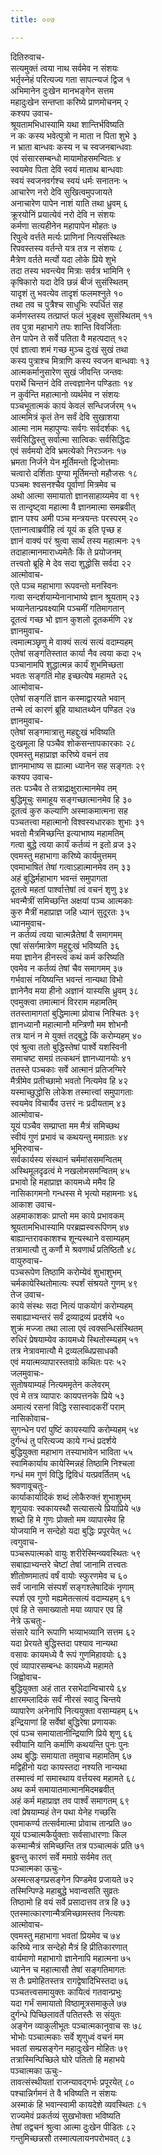 ```yaml
---
title: ००७

---
```

दितिरुवाच-  
सत्यमुक्तं त्वया नाथ सर्वमेव न संशयः  
भर्तृस्नेहं परित्यज्य गता सापत्न्यजं द्विज १  
अभिमानेन दुःखेन मानभङ्गेन सत्तम  
महादुःखेन सन्तप्ता करिष्ये प्राणमोचनम् २  
कश्यप उवाच-  
श्रूयतामभिधास्यामि यथा शान्तिर्भविष्यति  
न कः कस्य भवेत्पुत्रो न माता न पिता शुभे ३  
न भ्राता बान्धवः कस्य न च स्वजनबान्धवाः  
एवं संसारसम्बन्धो मायामोहसमन्वितः ४  
स्वयमेव पिता देवि स्वयं माताथ बान्धवाः  
स्वयं स्वजनवर्गश्च स्वयं धर्मः सनातनः ५  
आचारेण नरो देवि सुखित्वमुपजायते  
अनाचारेण पापेन नाशं याति तथा ध्रुवम् ६  
क्रूरयोनिं प्रयात्येवं नरो देवि न संशयः  
कर्मणा सत्यहीनेन महापापेन मोहतः ७  
रिपुत्वे वर्त्तते मर्त्यः प्राणिनां नित्यसंस्थितः  
रिपवस्तस्य वर्तन्ते यत्र तत्र न संशयः ८  
मैत्रेण वर्तते मर्त्यो यदा लोके प्रिये शुभे  
तदा तस्य भवन्त्येव मित्राः सर्वत्र भामिनि ९  
कृषिकारो यदा देवि छन्नं बीजं सुसंस्थितम्  
यादृशं तु भवत्येव तादृशं फलमश्नुते १०  
तथा तव च पुत्रैश्च साधुभिः स्पर्धितं सह  
कर्मणस्तस्य तत्प्राप्तं फलं भुङ्क्ष्व सुसंस्थितम् ११  
तव पुत्रा महाभागे तपः शान्ति विवर्जिताः  
तेन पापेन ते सर्वे पतिता वै महत्पदात् १२  
एवं ज्ञात्वा शमं गच्छ मुञ्च दुःखं सुखं तथा  
कस्य पुत्राश्च मित्राणि कस्य स्वजन बान्धवाः १३  
आत्मकर्मानुसारेण सुखं जीवन्ति जन्तवः  
परार्थे चिन्तनं देवि तत्त्वज्ञानेन पण्डिताः १४  
न कुर्वन्ति महात्मानो व्यर्थमेव न संशयः  
पञ्चभूतात्मकं कायं केवलं सन्धिजर्जरम् १५  
आत्ममित्रं कृतं तेन सर्वं देवि सुखाशया  
आत्मा नाम महापुण्यः सर्वगः सर्वदर्शकः १६  
सर्वसिद्धिस्तु सर्वात्मा सात्विकः सर्वसिद्धिदः  
एवं सर्वमयो देवि भ्रमत्येको निरञ्जनः १७  
भ्रमता निर्जने येन मूर्तिमन्तो द्विजोत्तमाः  
चत्वारो दर्शिताः पुण्या मूर्तिमन्तो महौजसः १८  
पञ्चमः श्वसनश्चैव पूर्वाणां मित्रमेव च  
अथो आत्मा समायातो ज्ञानसाहाय्यमेव वा १९  
स तान्दृष्ट्वा महात्मा वै ज्ञानमात्मा समब्रवीत्  
ज्ञान पश्य अमी पञ्च मन्त्रयन्तः परस्परम् २०  
एतान्गत्वाब्रवीहि त्वं यूयं क इति पृच्छ ह  
ज्ञानं वाक्यं परं श्रुत्वा सार्थं तस्य महात्मनः २१  
तदाहात्मानमाराध्यमेतैः किं ते प्रयोजनम्  
तत्त्वतो ब्रूहि मे देव सदा शुद्धोसि सर्वदा २२  
आत्मोवाच-  
एते पञ्च महाभागा रूपवन्तो मनस्विनः  
गत्वा सन्दर्शयाम्येनानाभाष्ये ज्ञान श्रूयताम् २३  
भव्यानेतान्प्रवक्ष्यामि पञ्चमीं गतिमागतान्  
दूतत्वं गच्छ भो ज्ञान कुशलो दूतकर्मणि २४  
ज्ञानमुवाच-  
त्वमात्मञ्छृणु मे वाक्यं सत्यं सत्यं वदाम्यहम्  
एतेषां सङ्गतिस्तात कार्या नैव त्वया कदा २५  
पञ्चानामपि शुद्धात्मन्न कार्यं शुभमिच्छता  
भवतः सङ्गतिं मोह इच्छत्येष महामते २६  
आत्मोवाच-  
एतेषां सङ्गतिं ज्ञान कस्माद्वारयते भवान्  
तन्मे त्वं कारणं ब्रूहि याथातथ्येन पण्डित २७  
ज्ञानमुवाच-  
एतेषां सङ्गमात्रात्तु महद्दुःखं भविष्यति  
दुःखमूला हि पञ्चैव शोकसन्तापकारकाः २८  
एवमस्तु महाप्राज्ञ करिष्ये वचनं तव  
ज्ञानमाभाष्य स ह्यात्मा ध्यानेन सह सङ्गतः २९  
कश्यप उवाच-  
ततः पञ्चैव ते तत्राद्राक्षुरात्मानमेव तम्  
बुद्धिमूचुः समाहूय सङ्गच्छात्मानमेव हि ३०  
दूतत्वं कुरु कल्याणि अस्माकमात्मना सह  
पञ्चतत्त्वा महात्मानो विश्वस्यधारकाः शुभाः ३१  
भवतो मैत्रमिच्छन्ति इत्याभाष्य महामतिम्  
गत्वा बुद्धे त्वया कार्यं कर्तव्यं न इतो व्रज ३२  
एवमस्तु महाभागा करिष्ये कार्यमुत्तमम्  
एवमाभाषितं तेषां गत्वाऽहात्मानमेव तम् ३३  
अहं बुद्धिर्महाभाग भवन्तं समुपागता  
दूतत्वे महतां पार्श्वात्तेषां त्वं वचनं शृणु ३४  
भवन्मैत्रीं समिच्छन्ति अक्षयां पञ्च आत्मकाः  
कुरु मैत्रीं महाप्राज्ञ जहि ध्यानं सुदूरतः ३५  
ध्यानमुवाच-  
न कर्तव्यं त्वया चात्मन्नैतेषां वै समागमम्  
एषां संसर्गमात्रेण महुद्दुःखं भविष्यति ३६  
मया ज्ञानेन हीनस्त्वं कथं कर्म करिष्यति  
एवमेव न कर्तव्यं तेषां चैव समागमम् ३७  
गर्भवासं नयिष्यन्ति भवन्तं नान्यथा विभो  
ज्ञानेनैव मया हीनो अज्ञानं यास्यसि ध्रुवम् ३८  
एवमुक्त्वा तमात्मानं विरराम महामतिम्  
ततस्तामागतां बुद्धिमात्मा प्रोवाच निश्चितः ३९  
ज्ञानध्यानौ महात्मानौ मन्त्रिणौ मम शोभनौ  
तत्र यानं न मे युक्तं तद्बुद्धे किं करोम्यहम् ४०  
एवं श्रुत्वा ततो बुद्धिस्तेषां पार्श्वे यशस्विनी  
समाचष्ट समग्रं तत्कथनं ज्ञानध्यानयोः ४१  
ततस्ते पञ्चकाः सर्वे आत्मानं प्रतिजग्मिरे  
मैत्रीमेव प्रतीच्छामो भवतो नित्यमेव हि ४२  
यस्माच्छुद्धोसि लोकेश तस्मात्त्वां समुपागताः  
स्वयमेव विचार्यैव उत्तरं नः प्रदीयताम् ४३  
आत्मोवाच-  
यूयं पञ्चैव सम्प्राप्ता मम मैत्रं समिच्छथ  
स्वीयं गुणं प्रभावं च कथयन्तु ममाग्रतः ४४  
भूमिरुवाच-  
सर्वकार्यस्य संस्थानं चर्ममांससमन्वितम्  
अस्थिमूलदृढत्वं मे नखलोमसमन्वितम् ४५  
प्रभावो हि महाप्राज्ञ कायमध्ये ममैव हि  
नासिकागमनो गन्धस्स मे भृत्यो महामनाः ४६  
आकाश उवाच-  
अहमाकाशकः प्राप्तो मम काये प्रभावकम्  
श्रूयतामभिधास्यामि परब्रह्मस्वरूपिणम् ४७  
बाह्यान्तरावकाशश्च शून्यस्थाने वसाम्यहम्  
तत्रामात्यौ तु कर्णौ मे श्रवणार्थं प्रतिष्ठितौ ४८  
वायुरुवाच-  
पञ्चरूपेण तिष्ठामि करोम्येवं शुभाशुभम्  
चर्मकायेस्थितोमात्यः स्पर्शं संश्रयते गुणम् ४९  
तेज उवाच-  
काये संस्थः सदा नित्यं पाकयोगं करोम्यहम्  
सबाह्याभ्यन्तरं सर्वं द्रव्याद्रव्यं प्रदर्शये ५०  
शुक्रं मज्जा तथा लाला एवं त्वक्सन्धिसंस्थितम्  
रुधिरं प्रेषयाम्येव कायमध्ये स्थितोस्म्यहम् ५१  
तत्र नेत्रावमात्यौ मे द्रव्यलब्धिप्रसाधकौ  
एवं मयात्मव्यापारस्तवाग्रे कथितः परः ५२  
जलमुवाचः-  
सुतोषयाम्यहं नित्यममृतेन कलेवरम्  
एवं मे तत्र व्यापारः कायपत्तनके प्रिये ५३  
अमात्यं रसनां विद्धि रसास्वादकरीं पराम्  
नासिकोवाच-  
सुगन्धेन परां पुष्टिं कायस्यापि करोम्यहम् ५४  
दुर्गन्धं तु परित्यज्य काये गन्धं प्रदर्शये  
बुद्धियुक्ता महाभाग तस्याभावेन भाविता ५५  
स्वामिकार्याय कायेस्मिन्नहं तिष्ठामि निश्चला  
गन्धं मम गुणं विद्धि द्विविधं यत्प्रवर्तितम् ५६  
श्रवणावूचतुः-  
कार्याकार्यादिकं शब्दं लोकैरुक्तं शुभाशुभम्  
शृणुयावः स्वकायस्थौ सत्यासत्ये प्रियाप्रिये ५७  
शब्दो हि मे गुणः प्रोक्तो मम व्यापारमेव हि  
योजयामि न सन्देहो यदा बुद्धिः प्रपूरयेत् ५८  
त्वगुवाच-  
पञ्चरूपात्मको वायुः शरीरेस्मिन्व्यवस्थितः ५९  
सबाह्याभ्यन्तरे चेष्टां तेषां जानामि तत्त्वतः  
शीतोष्णमातपं वर्षं वायोः स्फुरणमेव च ६०  
सर्वं जानामि संस्पर्शं सङ्गश्लेषादिकं नृणाम्  
स्पर्श एव गुणो मह्यमेतत्सत्यं वदाम्यहम् ६१  
एवं हि ते समाख्यातो मया व्यापार एव हि  
नेत्रे ऊचतुः-  
संसारे यानि रूपाणि भव्याभव्यानि सत्तम ६२  
यदा प्रेरयते बुद्धिस्तदा पश्याव नान्यथा  
वसावः कायमध्ये वै रूपं गुणमिहावयोः ६३  
एवं व्यापारसम्बन्धः कायमध्ये महामते  
जिह्वोवाच-  
बुद्धियुक्ता अहं तात रसभेदान्विचारये ६४  
क्षारमम्लादिकं सर्वं नीरसं स्वादु चिन्तये  
व्यापारेण अनेनापि नित्ययुक्ता वसाम्यहम् ६५  
इन्द्रियाणां हि सर्वेषां बुद्धिरेषा प्रणायकः  
एवं पञ्च समायातानीन्द्रियाणि प्रिये शृणु ६६  
स्वीयानि यानि कर्माणि कथयन्ति पुनः पुनः  
अथ बुद्धिः समायाता तमुवाच महामतिम् ६७  
मद्विहीनो यदा कायस्तदा नश्यति नान्यथा  
तस्मात्त्वं मां समास्थाय वर्त्तयस्व महामते ६८  
अथ कर्म समायातमात्मानमिदमब्रवीत्  
अहं कर्म महाप्राज्ञ तव पार्श्वं समागतम् ६९  
त्वां प्रेषयाम्यहं तेन पथा येनेह गच्छसि  
एवमाकर्ण्य तत्सर्वमात्मा प्रोवाच तान्प्रति ७०  
यूयं पञ्चात्मकैर्युक्ताः सर्वसाधारणाः किल  
कस्मान्मैत्रं समिच्छन्ति तत्र पञ्चात्मकं प्रति ७१  
ब्रुवन्तु कारणं सर्वे ममाग्रे सर्वमेव तत्  
पञ्चात्मका ऊचुः-  
अस्मत्सङ्गप्रसङ्गेन पिण्डमेव प्रजायते ७२  
तस्मिन्पिण्डे महाबुद्धे भवान्वसति सुव्रतः  
तिष्ठामो हि वयं सर्वे प्रसादात्तव तत्र हि ७३  
एतस्मात्कारणान्मैत्रमिच्छामस्तव नित्यशः  
आत्मोवाच-  
एवमस्तु महाभागा भवतां प्रियमेव च ७४  
करिष्ये नात्र सन्देहो मैत्रं हि प्रीतिकारणात्  
वार्यमाणो महाभागो ज्ञानेनापि महात्मना ७५  
ध्यानेन च महात्मासौ तेषां सङ्गतिमागतः  
स तैः प्रमोहितस्तत्र रागद्वेषादिभिस्तदा ७६  
पञ्चतत्त्वसमायुक्तः कायित्वं गतवान्प्रभुः  
यदा गर्भं समायातो विष्ठामूत्रसमाकुले ७७  
दुर्गन्धे पिच्छिलावर्ते पतितस्तैः स संयुतः  
अङ्गेन व्याकुलीभूतः पञ्चात्मकानुवाच सः ७८  
भोभोः पञ्चात्मकाः सर्वे शृणुध्वं वचनं मम  
भवतां सम्प्रसङ्गेन महादुःखेन मोहितः ७९  
तत्रास्मिन्पिच्छिले घोरे पतितो हि महाभये  
पञ्चात्मका ऊचुः-  
तावत्संस्थीयतां राजन्यावद्गर्भः प्रपूरयेत् ८०  
पश्चान्निर्गमनं ते वै भविष्यति न संशयः  
अस्माकं हि भवान्स्वामी कायदेशे व्यवस्थितः ८१  
राज्यमेवं प्रकर्तव्यं सुखभोक्ता भविष्यति  
तेषां तद्वचनं श्रुत्वा आत्मा दुःखेन पीडितः ८२  
गन्तुमिच्छन्नसौ तस्मात्पलायनपरोभवत् ८३